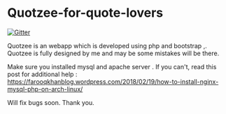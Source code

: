 # Quotzee-for-quote-lovers
[![Gitter](https://badges.gitter.im/vsfarooqkhan/community.svg)](https://gitter.im/vsfarooqkhan/community?utm_source=badge&utm_medium=badge&utm_campaign=pr-badge)


Quotzee is an webapp which is developed using php and bootstrap ,. Quotzee is fully designed by me and may be some mistakes will be there. 

Make sure you installed mysql and apache server . If you can't, read this post for additional help : https://farooqkhanblog.wordpress.com/2018/02/19/how-to-install-nginx-mysql-php-on-arch-linux/




Will fix bugs soon. Thank you.
